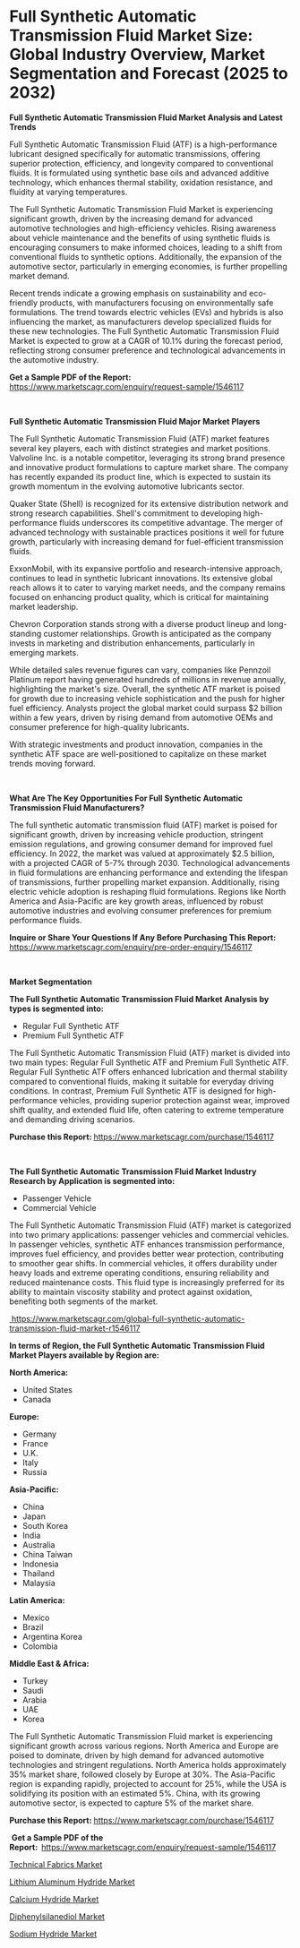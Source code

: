 <p><h1>Full Synthetic Automatic Transmission Fluid Market Size: Global Industry Overview, Market Segmentation and Forecast (2025 to 2032)</h1></p><p><strong>Full Synthetic Automatic Transmission Fluid Market Analysis and Latest Trends</strong></p>
<p><p>Full Synthetic Automatic Transmission Fluid (ATF) is a high-performance lubricant designed specifically for automatic transmissions, offering superior protection, efficiency, and longevity compared to conventional fluids. It is formulated using synthetic base oils and advanced additive technology, which enhances thermal stability, oxidation resistance, and fluidity at varying temperatures. </p><p>The Full Synthetic Automatic Transmission Fluid Market is experiencing significant growth, driven by the increasing demand for advanced automotive technologies and high-efficiency vehicles. Rising awareness about vehicle maintenance and the benefits of using synthetic fluids is encouraging consumers to make informed choices, leading to a shift from conventional fluids to synthetic options. Additionally, the expansion of the automotive sector, particularly in emerging economies, is further propelling market demand.</p><p>Recent trends indicate a growing emphasis on sustainability and eco-friendly products, with manufacturers focusing on environmentally safe formulations. The trend towards electric vehicles (EVs) and hybrids is also influencing the market, as manufacturers develop specialized fluids for these new technologies. The Full Synthetic Automatic Transmission Fluid Market is expected to grow at a CAGR of 10.1% during the forecast period, reflecting strong consumer preference and technological advancements in the automotive industry.</p></p>
<p><strong>Get a Sample PDF of the Report:&nbsp;</strong> <a href="https://www.marketscagr.com/enquiry/request-sample/1546117?utm_campaign=1848&utm_medium=2&utm_source=Github&utm_content=ia&utm_term=30012025&utm_id=full-synthetic-automatic-transmission-fluid">https://www.marketscagr.com/enquiry/request-sample/1546117</a></p>
<p>&nbsp;</p>
<p><strong>Full Synthetic Automatic Transmission Fluid Major Market Players</strong></p>
<p><p>The Full Synthetic Automatic Transmission Fluid (ATF) market features several key players, each with distinct strategies and market positions. Valvoline Inc. is a notable competitor, leveraging its strong brand presence and innovative product formulations to capture market share. The company has recently expanded its product line, which is expected to sustain its growth momentum in the evolving automotive lubricants sector.</p><p>Quaker State (Shell) is recognized for its extensive distribution network and strong research capabilities. Shell's commitment to developing high-performance fluids underscores its competitive advantage. The merger of advanced technology with sustainable practices positions it well for future growth, particularly with increasing demand for fuel-efficient transmission fluids.</p><p>ExxonMobil, with its expansive portfolio and research-intensive approach, continues to lead in synthetic lubricant innovations. Its extensive global reach allows it to cater to varying market needs, and the company remains focused on enhancing product quality, which is critical for maintaining market leadership.</p><p>Chevron Corporation stands strong with a diverse product lineup and long-standing customer relationships. Growth is anticipated as the company invests in marketing and distribution enhancements, particularly in emerging markets.</p><p>While detailed sales revenue figures can vary, companies like Pennzoil Platinum report having generated hundreds of millions in revenue annually, highlighting the market's size. Overall, the synthetic ATF market is poised for growth due to increasing vehicle sophistication and the push for higher fuel efficiency. Analysts project the global market could surpass $2 billion within a few years, driven by rising demand from automotive OEMs and consumer preference for high-quality lubricants.</p><p>With strategic investments and product innovation, companies in the synthetic ATF space are well-positioned to capitalize on these market trends moving forward.</p></p>
<p>&nbsp;</p>
<p><strong>What Are The Key Opportunities For Full Synthetic Automatic Transmission Fluid Manufacturers?</strong></p>
<p><p>The full synthetic automatic transmission fluid (ATF) market is poised for significant growth, driven by increasing vehicle production, stringent emission regulations, and growing consumer demand for improved fuel efficiency. In 2022, the market was valued at approximately $2.5 billion, with a projected CAGR of 5-7% through 2030. Technological advancements in fluid formulations are enhancing performance and extending the lifespan of transmissions, further propelling market expansion. Additionally, rising electric vehicle adoption is reshaping fluid formulations. Regions like North America and Asia-Pacific are key growth areas, influenced by robust automotive industries and evolving consumer preferences for premium performance fluids.</p></p>
<p><strong>Inquire or Share Your Questions If Any Before Purchasing This Report:</strong> <a href="https://www.marketscagr.com/enquiry/pre-order-enquiry/1546117?utm_campaign=1848&utm_medium=2&utm_source=Github&utm_content=ia&utm_term=30012025&utm_id=full-synthetic-automatic-transmission-fluid">https://www.marketscagr.com/enquiry/pre-order-enquiry/1546117</a></p>
<p>&nbsp;</p>
<p><strong>Market Segmentation</strong></p>
<p><strong>The Full Synthetic Automatic Transmission Fluid Market Analysis by types is segmented into:</strong></p>
<p><ul><li>Regular Full Synthetic ATF</li><li>Premium Full Synthetic ATF</li></ul></p>
<p><p>The Full Synthetic Automatic Transmission Fluid (ATF) market is divided into two main types: Regular Full Synthetic ATF and Premium Full Synthetic ATF. Regular Full Synthetic ATF offers enhanced lubrication and thermal stability compared to conventional fluids, making it suitable for everyday driving conditions. In contrast, Premium Full Synthetic ATF is designed for high-performance vehicles, providing superior protection against wear, improved shift quality, and extended fluid life, often catering to extreme temperature and demanding driving scenarios.</p></p>
<p><strong>Purchase this Report:&nbsp;</strong><a href="https://www.marketscagr.com/purchase/1546117?utm_campaign=1848&utm_medium=2&utm_source=Github&utm_content=ia&utm_term=30012025&utm_id=full-synthetic-automatic-transmission-fluid">https://www.marketscagr.com/purchase/1546117</a></p>
<p>&nbsp;</p>
<p><strong>The Full Synthetic Automatic Transmission Fluid Market Industry Research by Application is segmented into:</strong></p>
<p><ul><li>Passenger Vehicle</li><li>Commercial Vehicle</li></ul></p>
<p><p>The Full Synthetic Automatic Transmission Fluid (ATF) market is categorized into two primary applications: passenger vehicles and commercial vehicles. In passenger vehicles, synthetic ATF enhances transmission performance, improves fuel efficiency, and provides better wear protection, contributing to smoother gear shifts. In commercial vehicles, it offers durability under heavy loads and extreme operating conditions, ensuring reliability and reduced maintenance costs. This fluid type is increasingly preferred for its ability to maintain viscosity stability and protect against oxidation, benefiting both segments of the market.</p></p>
<p><a href="https://www.marketscagr.com/global-full-synthetic-automatic-transmission-fluid-market-r1546117?utm_campaign=1848&utm_medium=2&utm_source=Github&utm_content=ia&utm_term=30012025&utm_id=full-synthetic-automatic-transmission-fluid">&nbsp;https://www.marketscagr.com/global-full-synthetic-automatic-transmission-fluid-market-r1546117</a></p>
<p><strong>In terms of Region, the Full Synthetic Automatic Transmission Fluid Market Players available by Region are:</strong></p>
<p>
    <p> <strong> North America: </strong>
        <ul>
            <li>United States</li>
            <li>Canada</li>
        </ul>
        </p> 
    <p> <strong> Europe: </strong>
        <ul>
            <li>Germany</li>
            <li>France</li>
            <li>U.K.</li>
            <li>Italy</li>
            <li>Russia</li>
        </ul>
        </p> 
    <p> <strong> Asia-Pacific: </strong>
        <ul>
            <li>China</li>
            <li>Japan</li>
            <li>South Korea</li>
            <li>India</li>
            <li>Australia</li>
            <li>China Taiwan</li>
            <li>Indonesia</li>
            <li>Thailand</li>
            <li>Malaysia</li>
        </ul>
        </p> 
    <p> <strong> Latin America: </strong>
        <ul>
            <li>Mexico</li>
            <li>Brazil</li>
            <li>Argentina Korea</li>
            <li>Colombia</li>
        </ul>
        </p> 
    <p> <strong> Middle East & Africa: </strong>
        <ul>
            <li>Turkey</li>
            <li>Saudi</li>
            <li>Arabia</li>
            <li>UAE</li>
            <li>Korea</li>
        </ul>
    </p>
    </p>
<p><p>The Full Synthetic Automatic Transmission Fluid market is experiencing significant growth across various regions. North America and Europe are poised to dominate, driven by high demand for advanced automotive technologies and stringent regulations. North America holds approximately 35% market share, followed closely by Europe at 30%. The Asia-Pacific region is expanding rapidly, projected to account for 25%, while the USA is solidifying its position with an estimated 5%. China, with its growing automotive sector, is expected to capture 5% of the market share.</p></p>
<p><strong>Purchase this Report: </strong><a href="https://www.marketscagr.com/purchase/1546117?utm_campaign=1848&utm_medium=2&utm_source=Github&utm_content=ia&utm_term=30012025&utm_id=full-synthetic-automatic-transmission-fluid">https://www.marketscagr.com/purchase/1546117</a></p>
<p>&nbsp;<strong>Get a Sample PDF of the Report:&nbsp;&nbsp;</strong><a href="https://www.marketscagr.com/enquiry/request-sample/1546117?utm_campaign=1848&utm_medium=2&utm_source=Github&utm_content=ia&utm_term=30012025&utm_id=full-synthetic-automatic-transmission-fluid">https://www.marketscagr.com/enquiry/request-sample/1546117</a></p>
<p><strong></strong></p>
<p><p><a href="https://github.com/sadimsamid/Market-Research-Report-List-1/blob/main/technical-fabrics-market.md?utm_campaign=1848&utm_medium=2&utm_source=Github&utm_content=ia&utm_term=30012025&utm_id=full-synthetic-automatic-transmission-fluid">Technical Fabrics Market</a></p><p><a href="https://github.com/penecorodz74/Market-Research-Report-List-1/blob/main/lithium-aluminum-hydride-market.md?utm_campaign=1848&utm_medium=2&utm_source=Github&utm_content=ia&utm_term=30012025&utm_id=full-synthetic-automatic-transmission-fluid">Lithium Aluminum Hydride Market</a></p><p><a href="https://github.com/boysabotzoc/Market-Research-Report-List-1/blob/main/calcium-hydride-market.md?utm_campaign=1848&utm_medium=2&utm_source=Github&utm_content=ia&utm_term=30012025&utm_id=full-synthetic-automatic-transmission-fluid">Calcium Hydride Market</a></p><p><a href="https://github.com/laajzervo/Market-Research-Report-List-1/blob/main/diphenylsilanediol-market.md?utm_campaign=1848&utm_medium=2&utm_source=Github&utm_content=ia&utm_term=30012025&utm_id=full-synthetic-automatic-transmission-fluid">Diphenylsilanediol Market</a></p><p><a href="https://github.com/ivetasyizhi/Market-Research-Report-List-1/blob/main/sodium-hydride-market.md?utm_campaign=1848&utm_medium=2&utm_source=Github&utm_content=ia&utm_term=30012025&utm_id=full-synthetic-automatic-transmission-fluid">Sodium Hydride Market</a></p></p>